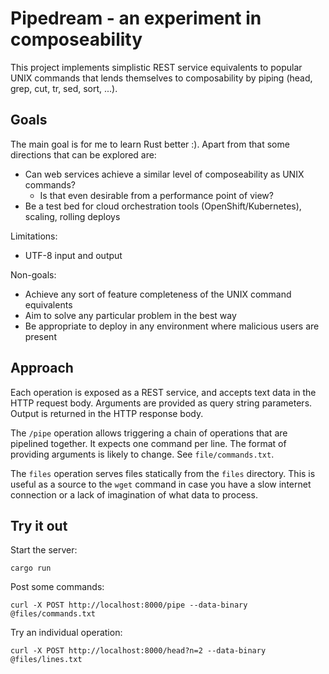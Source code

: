 # Pipedream - an experiment in composeability

This project implements simplistic REST service equivalents to popular UNIX commands
that lends themselves to composability by piping (head, grep, cut, tr, sed, sort, ...).

## Goals 

The main goal is for me to learn Rust better :). Apart from that some directions that can be explored are:
* Can web services achieve a similar level of composeability as UNIX commands?
  * Is that even desirable from a performance point of view?
* Be a test bed for cloud orchestration tools (OpenShift/Kubernetes), scaling, rolling deploys

Limitations: 
* UTF-8 input and output

Non-goals:
* Achieve any sort of feature completeness of the UNIX command equivalents
* Aim to solve any particular problem in the best way
* Be appropriate to deploy in any environment where malicious users are present

## Approach

Each operation is exposed as a REST service, and accepts text data in the HTTP request body. Arguments are provided as query string parameters. Output is returned in the HTTP response body.

The `/pipe` operation allows triggering a chain of operations that are pipelined together. It expects one command per line. The format of providing arguments is likely to change. See `file/commands.txt`.

The `files` operation serves files statically from the `files` directory. This is useful as a source
to the `wget` command in case you have a slow internet connection or a lack of imagination of what data to process.

## Try it out

Start the server:

    cargo run 

Post some commands:

    curl -X POST http://localhost:8000/pipe --data-binary @files/commands.txt

Try an individual operation:

    curl -X POST http://localhost:8000/head?n=2 --data-binary @files/lines.txt
